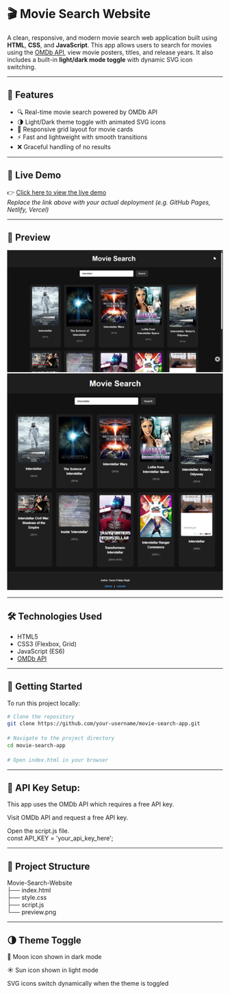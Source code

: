 # 🎬 Movie Search Website

A clean, responsive, and modern movie search web application built using **HTML**, **CSS**, and **JavaScript**. This app allows users to search for movies using the [OMDb API](https://www.omdbapi.com/), view movie posters, titles, and release years. It also includes a built-in **light/dark mode toggle** with dynamic SVG icon switching.

---

## 🚀 Features

- 🔍 Real-time movie search powered by OMDb API  
- 🌗 Light/Dark theme toggle with animated SVG icons  
- 📱 Responsive grid layout for movie cards  
- ⚡ Fast and lightweight with smooth transitions  
- ❌ Graceful handling of no results

---

## 🔗 Live Demo

👉 [Click here to view the live demo](https://your-demo-link.com)  
*Replace the link above with your actual deployment (e.g. GitHub Pages, Netlify, Vercel)*

---

## 📸 Preview

![Movie Search Preview](screenshot1.png)
![](screenshot2.png) 

---

## 🛠️ Technologies Used

- HTML5  
- CSS3 (Flexbox, Grid)  
- JavaScript (ES6)  
- [OMDb API](http://www.omdbapi.com/)

---

## 🧪 Getting Started

To run this project locally:

```bash
# Clone the repository
git clone https://github.com/your-username/movie-search-app.git

# Navigate to the project directory
cd movie-search-app

# Open index.html in your browser
```
---

## 🔑 API Key Setup: <br>
This app uses the OMDb API which requires a free API key.<br>

Visit OMDb API and request a free API key.<br>

Open the script.js file.<br>
const API_KEY = 'your_api_key_here';

---

## 📂 Project Structure<br>
Movie-Search-Website<br>
├── index.html<br>
├── style.css<br>
├── script.js<br>
└── preview.png<br>

---

## 🌗 Theme Toggle<br>
🌙 Moon icon shown in dark mode<br>

☀️ Sun icon shown in light mode<br>

SVG icons switch dynamically when the theme is toggled<br>
